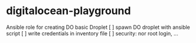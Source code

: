 # digitalocean-playground
Ansible role for creating DO basic Droplet 
[ ] spawn DO droplet with ansible script
[ ] write credentials in inventory file
[ ] security: nor root login, ...
